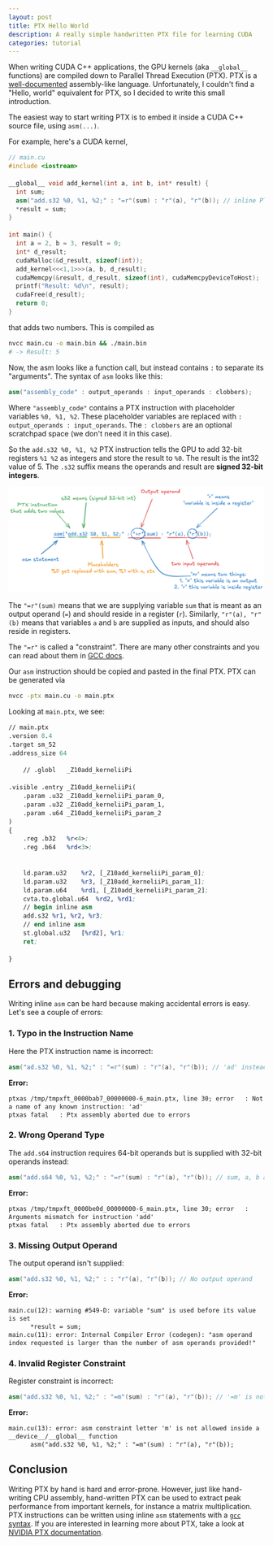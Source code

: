```yaml
---
layout: post
title: PTX Hello World
description: A really simple handwritten PTX file for learning CUDA
categories: tutorial
---
```


When writing CUDA C++ applications, the GPU kernels (aka `__global__` functions) are compiled down to Parallel Thread Execution (PTX). PTX is a [well-documented](https://docs.nvidia.com/cuda/parallel-thread-execution/) assembly-like language. Unfortunately, I couldn't find a "Hello, world" equivalent for PTX, so I decided to write this small introduction.

The easiest way to start writing PTX is to embed it inside a CUDA C++ source file, using `asm(...)`. 

For example, here's a CUDA kernel, 

```c++
// main.cu
#include <iostream>

__global__ void add_kernel(int a, int b, int* result) {
  int sum;
  asm("add.s32 %0, %1, %2;" : "=r"(sum) : "r"(a), "r"(b)); // inline PTX
  *result = sum;
}

int main() {
  int a = 2, b = 3, result = 0;
  int* d_result;
  cudaMalloc(&d_result, sizeof(int));
  add_kernel<<<1,1>>>(a, b, d_result);
  cudaMemcpy(&result, d_result, sizeof(int), cudaMemcpyDeviceToHost);
  printf("Result: %d\n", result);
  cudaFree(d_result);
  return 0;
}
```

that adds two numbers. This is compiled as

```sh
nvcc main.cu -o main.bin && ./main.bin
# -> Result: 5
```

Now, the asm looks like a function call, but instead contains `:` to separate its "arguments". The syntax of `asm` looks like this:

```c++
asm("assembly_code" : output_operands : input_operands : clobbers);
```

Where `"assembly_code"` contains a PTX instruction with placeholder variables `%0, %1, %2`. These placeholder variables are replaced with `: output_operands : input_operands`. The `: clobbers` are an optional scratchpad space (we don't need it in this case).

So the `add.s32 %0, %1, %2` PTX instruction tells the GPU to add 32-bit registers `%1 %2` as integers and store the result to `%0`. The result is the int32 value of 5. The `.s32` suffix means the operands and result are **signed 32-bit integers**. 

![](https://github.com/tornikeo/cdn/raw/master/assets/inline_ptx/explain_asm.png)

The `"=r"(sum)` means that we are supplying variable `sum` that is meant as an output operand (`=`) and should reside in a register (`r`). Similarly, `"r"(a), "r"(b)` means that variables `a` and `b` are supplied as inputs, and should also reside in registers.

The `"=r"` is called a "constraint". There are many other constraints and you can read about them in [GCC docs](https://gcc.gnu.org/onlinedocs/gcc/Constraints.html). 

Our `asm` instruction should be copied and pasted in the final PTX. PTX can be generated via

```sh
nvcc -ptx main.cu -o main.ptx
```

Looking at `main.ptx`, we see:

```ll
// main.ptx
.version 8.4
.target sm_52
.address_size 64

	// .globl	_Z10add_kerneliiPi

.visible .entry _Z10add_kerneliiPi(
	.param .u32 _Z10add_kerneliiPi_param_0,
	.param .u32 _Z10add_kerneliiPi_param_1,
	.param .u64 _Z10add_kerneliiPi_param_2
)
{
	.reg .b32 	%r<4>;
	.reg .b64 	%rd<3>;


	ld.param.u32 	%r2, [_Z10add_kerneliiPi_param_0];
	ld.param.u32 	%r3, [_Z10add_kerneliiPi_param_1];
	ld.param.u64 	%rd1, [_Z10add_kerneliiPi_param_2];
	cvta.to.global.u64 	%rd2, %rd1;
	// begin inline asm
	add.s32 %r1, %r2, %r3;
	// end inline asm
	st.global.u32 	[%rd2], %r1;
	ret;

}
```

## Errors and debugging

Writing inline `asm` can be hard because making accidental errors is easy. Let's see a couple of errors:

### 1. **Typo in the Instruction Name**
Here the PTX instruction name is incorrect:

```cpp
asm("ad.s32 %0, %1, %2;" : "=r"(sum) : "r"(a), "r"(b)); // 'ad' instead of 'add'
```
**Error:**  
```
ptxas /tmp/tmpxft_0000bab7_00000000-6_main.ptx, line 30; error   : Not a name of any known instruction: 'ad'
ptxas fatal   : Ptx assembly aborted due to errors
```

### 2. **Wrong Operand Type**

The `add.s64` instruction requires 64-bit operands but is supplied with 32-bit operands instead:

```cpp
asm("add.s64 %0, %1, %2;" : "=r"(sum) : "r"(a), "r"(b)); // sum, a, b are int (32-bit), while add.s64 needs 64 bit operands
```

**Error:**  
```
ptxas /tmp/tmpxft_0000be0d_00000000-6_main.ptx, line 30; error   : Arguments mismatch for instruction 'add'
ptxas fatal   : Ptx assembly aborted due to errors
```

### 3. **Missing Output Operand**

The output operand isn't supplied:

```cpp
asm("add.s32 %0, %1, %2;" : : "r"(a), "r"(b)); // No output operand
```

**Error:**  
```
main.cu(12): warning #549-D: variable "sum" is used before its value is set
      *result = sum;
main.cu(11): error: Internal Compiler Error (codegen): "asm operand index requested is larger than the number of asm operands provided!"
```


### 4. **Invalid Register Constraint**
Register constraint is incorrect:

```cpp
asm("add.s32 %0, %1, %2;" : "=m"(sum) : "r"(a), "r"(b)); // '=m' is not valid for PTX
```
**Error:**  
```
main.cu(13): error: asm constraint letter 'm' is not allowed inside a __device__/__global__ function
      asm("add.s32 %0, %1, %2;" : "=m"(sum) : "r"(a), "r"(b));
```

## Conclusion

Writing PTX by hand is hard and error-prone. However, just like hand-writing CPU assembly, hand-written PTX can be used to extract peak performance from important kernels, for instance a matrix multiplication. PTX instructions can be written using inline `asm` statements with a [`gcc` syntax](https://gcc.gnu.org/onlinedocs/gcc/Extended-Asm.html). If you are interested in learning more about PTX, take a look at [NVIDIA PTX documentation](https://docs.nvidia.com/cuda/parallel-thread-execution/).